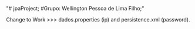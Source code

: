 "# jpaProject; #Grupo: Wellington Pessoa de Lima Filho;" 

Change to Work >>> dados.properties (ip) and persistence.xml (password).
